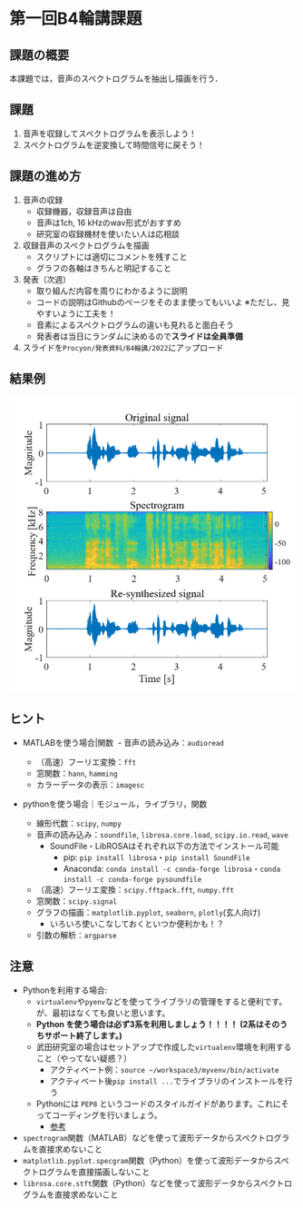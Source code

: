 # 第一回B4輪講課題
## 課題の概要
本課題では，音声のスペクトログラムを抽出し描画を行う．

## 課題

1. 音声を収録してスペクトログラムを表示しよう！
2. スペクトログラムを逆変換して時間信号に戻そう！

## 課題の進め方

1. 音声の収録
   - 収録機器，収録音声は自由
   - 音声は1ch, 16 kHzのwav形式がおすすめ
   - 研究室の収録機材を使いたい人は応相談
2. 収録音声のスペクトログラムを描画
   - スクリプトには適切にコメントを残すこと
   - グラフの各軸はきちんと明記すること
3. 発表（次週）
   - 取り組んだ内容を周りにわかるように説明
   - コードの説明はGithubのページをそのまま使ってもいいよ
      ※ただし、見やすいように工夫を！
   - 音素によるスペクトログラムの違いも見れると面白そう
   - 発表者は当日にランダムに決めるので**スライドは全員準備**
4. スライドを`Procyon/発表資料/B4輪講/2022`にアップロード
## 結果例

![結果例](figs/result.png)

## ヒント

- MATLABを使う場合|関数
  - 音声の読み込み：`audioread`
  - （高速）フーリエ変換：`fft`
  - 窓関数：`hann`, `hamming`
  - カラーデータの表示：`imagesc`

- pythonを使う場合｜モジュール，ライブラリ，関数
  - 線形代数：`scipy`, `numpy`
  - 音声の読み込み：`soundfile`, `librosa.core.load`, `scipy.io.read`, `wave`
    - SoundFile・LibROSAはそれぞれ以下の方法でインストール可能
      - pip: `pip install librosa`・`pip install SoundFile`
      - Anaconda: `conda install -c conda-forge librosa`・`conda install -c conda-forge pysoundfile`
  - （高速）フーリエ変換：`scipy.fftpack.fft`, `numpy.fft`
  - 窓関数：`scipy.signal`
  - グラフの描画：`matplotlib.pyplot`, `seaborn`, `plotly`(玄人向け)
    - いろいろ使いこなしておくといつか便利かも！？
  - 引数の解析：`argparse`

## 注意

- Pythonを利用する場合:
   - `virtualenv`や`pyenv`などを使ってライブラリの管理をすると便利です。が、最初はなくても良いと思います。
   - **Python を使う場合は必ず3系を利用しましょう！！！！ (2系はそのうちサポート終了します。)**
   - 武田研究室の場合はセットアップで作成した`virtualenv`環境を利用すること（やってない疑惑？）
      - アクティベート例：`source ~/workspace3/myvenv/bin/activate`  
      - アクティベート後`pip install ...`でライブラリのインストールを行う
   - Pythonには `PEP8` というコードのスタイルガイドがあります。これにそってコーディングを行いましょう。
      - [参考](https://blog-ja.sideci.com/entry/python-lint-pickup-5tools)
- `spectrogram`関数（MATLAB）などを使って波形データからスペクトログラムを直接求めないこと  
- `matplotlib.pyplot.specgram`関数（Python）を使って波形データからスペクトログラムを直接描画しないこと  
- `librosa.core.stft`関数（Python）などを使って波形データからスペクトログラムを直接求めないこと  
